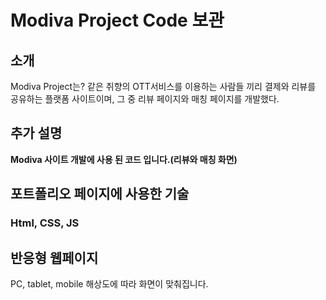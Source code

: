 # Modiva Project Code 보관

## 소개
Modiva Project는?
같은 취향의 OTT서비스를 이용하는 사람들 끼리 결제와 리뷰를 공유하는 플랫폼 사이트이며,
그 중 리뷰 페이지와 매칭 페이지를 개발했다.

## 추가 설명
**Modiva 사이트 개발에 사용 된 코드 입니다.(리뷰와 매칭 화면)**

## 포트폴리오 페이지에 사용한 기술
### Html, CSS, JS

## 반응형 웹페이지
PC, tablet, mobile 해상도에 따라 화면이 맞춰집니다.
